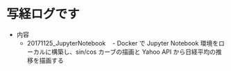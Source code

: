 # 写経ログです
- 内容
  - 20171125_JupyterNotebook
    - Docker で Jupyter Notebook 環境をローカルに構築し、sin/cos カーブの描画と Yahoo API から日経平均の推移を描画する
